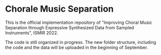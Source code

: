 # Chorale Music Separation
 
This is the official implementation repository of "Improving Choral Music Separation through Expressive Synthesized Data from Sampled Instruments", ISMIR 2022.

The code is still organized in progress. The new folder structure, including the code and the data will be uploaded in the beginning of September.


